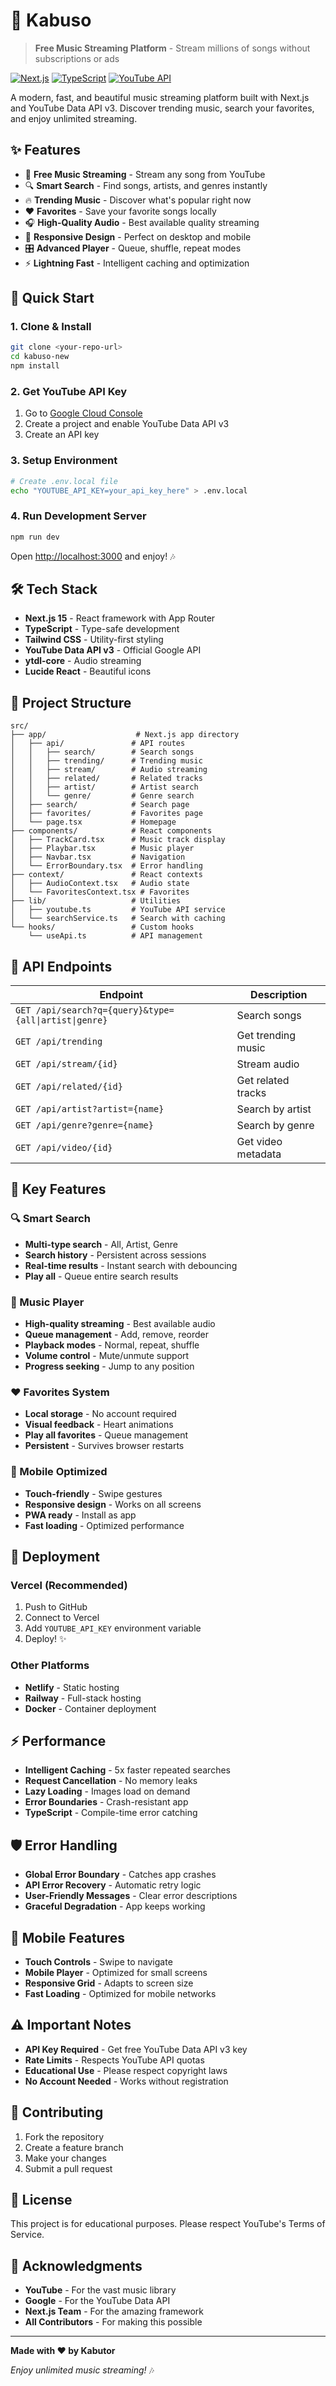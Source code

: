 # 🎵 Kabuso 

> **Free Music Streaming Platform** - Stream millions of songs without subscriptions or ads

[![Next.js](https://img.shields.io/badge/Next.js-15-black?style=flat&logo=next.js)](https://nextjs.org/)
[![TypeScript](https://img.shields.io/badge/TypeScript-5-blue?style=flat&logo=typescript)](https://www.typescriptlang.org/)
[![YouTube API](https://img.shields.io/badge/YouTube-Data%20API%20v3-red?style=flat&logo=youtube)](https://developers.google.com/youtube/v3)

A modern, fast, and beautiful music streaming platform built with Next.js and YouTube Data API v3. Discover trending music, search your favorites, and enjoy unlimited streaming.

## ✨ Features

- 🎵 **Free Music Streaming** - Stream any song from YouTube
- 🔍 **Smart Search** - Find songs, artists, and genres instantly
- 🔥 **Trending Music** - Discover what's popular right now
- ❤️ **Favorites** - Save your favorite songs locally
- 🎧 **High-Quality Audio** - Best available quality streaming
- 📱 **Responsive Design** - Perfect on desktop and mobile
- 🎛️ **Advanced Player** - Queue, shuffle, repeat modes
- ⚡ **Lightning Fast** - Intelligent caching and optimization

## 🚀 Quick Start

### 1. Clone & Install
```bash
git clone <your-repo-url>
cd kabuso-new
npm install
```

### 2. Get YouTube API Key
1. Go to [Google Cloud Console](https://console.developers.google.com/)
2. Create a project and enable YouTube Data API v3
3. Create an API key

### 3. Setup Environment
```bash
# Create .env.local file
echo "YOUTUBE_API_KEY=your_api_key_here" > .env.local
```

### 4. Run Development Server
```bash
npm run dev
```

Open [http://localhost:3000](http://localhost:3000) and enjoy! 🎶

## 🛠️ Tech Stack

- **Next.js 15** - React framework with App Router
- **TypeScript** - Type-safe development
- **Tailwind CSS** - Utility-first styling
- **YouTube Data API v3** - Official Google API
- **ytdl-core** - Audio streaming
- **Lucide React** - Beautiful icons

## 📁 Project Structure

```
src/
├── app/                    # Next.js app directory
│   ├── api/               # API routes
│   │   ├── search/        # Search songs
│   │   ├── trending/      # Trending music
│   │   ├── stream/        # Audio streaming
│   │   ├── related/       # Related tracks
│   │   ├── artist/        # Artist search
│   │   └── genre/         # Genre search
│   ├── search/            # Search page
│   ├── favorites/         # Favorites page
│   └── page.tsx           # Homepage
├── components/            # React components
│   ├── TrackCard.tsx      # Music track display
│   ├── Playbar.tsx        # Music player
│   ├── Navbar.tsx         # Navigation
│   └── ErrorBoundary.tsx  # Error handling
├── context/               # React contexts
│   ├── AudioContext.tsx   # Audio state
│   └── FavoritesContext.tsx # Favorites
├── lib/                   # Utilities
│   ├── youtube.ts         # YouTube API service
│   └── searchService.ts   # Search with caching
└── hooks/                 # Custom hooks
    └── useApi.ts          # API management
```

## 🎯 API Endpoints

| Endpoint | Description |
|----------|-------------|
| `GET /api/search?q={query}&type={all\|artist\|genre}` | Search songs |
| `GET /api/trending` | Get trending music |
| `GET /api/stream/{id}` | Stream audio |
| `GET /api/related/{id}` | Get related tracks |
| `GET /api/artist?artist={name}` | Search by artist |
| `GET /api/genre?genre={name}` | Search by genre |
| `GET /api/video/{id}` | Get video metadata |

## 🎨 Key Features

### 🔍 Smart Search
- **Multi-type search** - All, Artist, Genre
- **Search history** - Persistent across sessions
- **Real-time results** - Instant search with debouncing
- **Play all** - Queue entire search results

### 🎵 Music Player
- **High-quality streaming** - Best available audio
- **Queue management** - Add, remove, reorder
- **Playback modes** - Normal, repeat, shuffle
- **Volume control** - Mute/unmute support
- **Progress seeking** - Jump to any position

### ❤️ Favorites System
- **Local storage** - No account required
- **Visual feedback** - Heart animations
- **Play all favorites** - Queue management
- **Persistent** - Survives browser restarts

### 📱 Mobile Optimized
- **Touch-friendly** - Swipe gestures
- **Responsive design** - Works on all screens
- **PWA ready** - Install as app
- **Fast loading** - Optimized performance

## 🚀 Deployment

### Vercel (Recommended)
1. Push to GitHub
2. Connect to Vercel
3. Add `YOUTUBE_API_KEY` environment variable
4. Deploy! ✨

### Other Platforms
- **Netlify** - Static hosting
- **Railway** - Full-stack hosting
- **Docker** - Container deployment

## ⚡ Performance

- **Intelligent Caching** - 5x faster repeated searches
- **Request Cancellation** - No memory leaks
- **Lazy Loading** - Images load on demand
- **Error Boundaries** - Crash-resistant app
- **TypeScript** - Compile-time error catching

## 🛡️ Error Handling

- **Global Error Boundary** - Catches app crashes
- **API Error Recovery** - Automatic retry logic
- **User-Friendly Messages** - Clear error descriptions
- **Graceful Degradation** - App keeps working

## 📱 Mobile Features

- **Touch Controls** - Swipe to navigate
- **Mobile Player** - Optimized for small screens
- **Responsive Grid** - Adapts to screen size
- **Fast Loading** - Optimized for mobile networks

## ⚠️ Important Notes

- **API Key Required** - Get free YouTube Data API v3 key
- **Rate Limits** - Respects YouTube API quotas
- **Educational Use** - Please respect copyright laws
- **No Account Needed** - Works without registration

## 🤝 Contributing

1. Fork the repository
2. Create a feature branch
3. Make your changes
4. Submit a pull request

## 📄 License

This project is for educational purposes. Please respect YouTube's Terms of Service.

## 🙏 Acknowledgments

- **YouTube** - For the vast music library
- **Google** - For the YouTube Data API
- **Next.js Team** - For the amazing framework
- **All Contributors** - For making this possible

---

**Made with ❤️ by Kabutor**

*Enjoy unlimited music streaming!* 🎶
